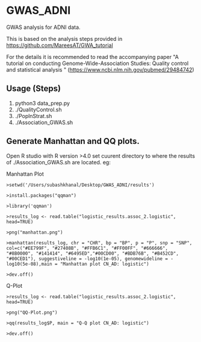 # GWAS_ADNI
GWAS analysis for ADNI data.

This is based on the analysis steps provided in https://github.com/MareesAT/GWA_tutorial

For the details it is recommended to read the accompanying paper "A tutorial on conducting Genome-Wide-Association Studies: Quality control and statistical analysis " (https://www.ncbi.nlm.nih.gov/pubmed/29484742)

## Usage (Steps)
1. python3 data_prep.py
2. ./QualityControl.sh
3. ./PoplnStrat.sh
4. ./Association_GWAS.sh

## Generate Manhattan and QQ plots.
Open R studio with R version >4.0
set cuurent directory to where the results of ./Association_GWAS.sh are located.
eg:

Manhattan Plot

`>setwd('/Users/subashkhanal/Desktop/GWAS_ADNI/results')`

`>install.packages("qqman")`

`>library('qqman')`

`>results_log <- read.table("logistic_results.assoc_2.logistic", head=TRUE)`

`>png("manhattan.png")`

`>manhattan(results_log, chr = "CHR", bp = "BP", p = "P", snp = "SNP", col=c("#EE799F", "#27408B", "#FFB6C1", "#FF00FF", "#666666", "#8B0000", "#141414", "#6495ED","#00CD00", "#BDB76B", "#B452CD", "#00CED1"), suggestiveline = -log10(1e-05), genomewideline = -log10(5e-08),main = "Manhattan plot CN_AD: logistic")`

`>dev.off()`

Q-Plot

`>results_log <- read.table("logistic_results.assoc_2.logistic", head=TRUE)`

`>png("QQ-Plot.png")`

`>qq(results_log$P, main = "Q-Q plot CN_AD: logistic")`

`>dev.off()`
